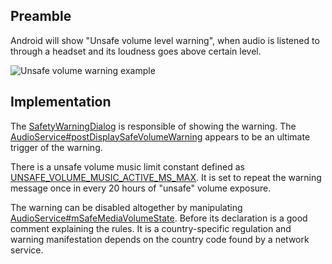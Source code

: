 ## Preamble

Android will show "Unsafe volume level warning", when audio is listened to through a headset and its loudness goes above certain level.

![Unsafe volume warning example](http://cdn3.howtogeek.com/wp-content/uploads/2014/08/android-disable-unsafe-volume-warning.png)

## Implementation

The [SafetyWarningDialog](http://androidxref.com/6.0.0_r1/xref/frameworks/base/packages/SystemUI/src/com/android/systemui/volume/SafetyWarningDialog.java)
is responsible of showing the warning. The
[AudioService#postDisplaySafeVolumeWarning](http://androidxref.com/6.0.0_r1/xref/frameworks/base/services/core/java/com/android/server/audio/AudioService.java#5862) appears to be an ultimate trigger of the warning.

There is a unsafe volume music limit constant defined as [UNSAFE_VOLUME_MUSIC_ACTIVE_MS_MAX](http://androidxref.com/6.0.0_r1/xref/frameworks/base/services/core/java/com/android/server/audio/AudioService.java#5445).
It is set to repeat the warning message once in every 20 hours of "unsafe" volume exposure.

The warning can be disabled altogether by manipulating [AudioService#mSafeMediaVolumeState](http://androidxref.com/6.0.0_r1/xref/frameworks/base/services/core/java/com/android/server/audio/AudioService.java#5437). Before its declaration is a good comment explaining the rules. It is a country-specific regulation and warning manifestation depends on the country code found by a network service.